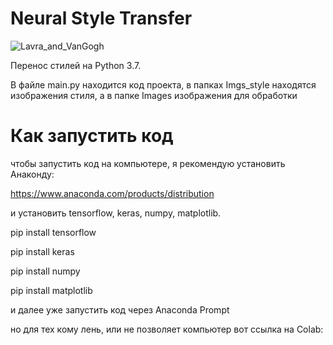# Neural Style Transfer

![Lavra_and_VanGogh](https://user-images.githubusercontent.com/78104458/197518993-a154af12-55d2-436e-8e33-a0546dac396c.png)

Перенос стилей на Python 3.7.

В файле main.py находится код проекта, в папках Imgs_style 
находятся изображения стиля, а в папке Images изображения для обработки

# Как запустить код
чтобы запустить код на компьютере, я рекомендую установить Анаконду:

https://www.anaconda.com/products/distribution

и установить tensorflow, keras, numpy, matplotlib.

  pip install tensorflow

  pip install keras

  pip install numpy

  pip install matplotlib

и далее уже запустить код через Anaconda Prompt

но для тех кому лень, или не позволяет компьютер вот ссылка на Colab:











